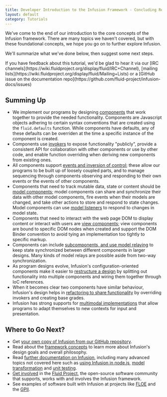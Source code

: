 ```yaml
---
title: Developer Introduction to the Infusion Framework - Concluding Remarks
layout: default
category: Tutorials
---
```


We've come to the end of our introduction to the core concepts of the Infusion framework. There are many topics we haven't covered, but with these foundational concepts, we hope you go on to further explore Infusion.

We'll summarize what we've done below, then suggest some next steps.

<div class="infusion-docs-note">If you have feedback about this tutorial, we'd be glad to hear it via our [IRC channels](https://wiki.fluidproject.org/display/fluid/IRC+Channel), [mailing lists](https://wiki.fluidproject.org/display/fluid/Mailing+Lists) or a [GitHub issue on the documentation repo](https://github.com/fluid-project/infusion-docs/issues)</div>

## Summing Up

* We implement our programs by designing [components](DeveloperIntroductionToInfusionFramework-Components.html) that work together to provide the needed functionality. Components are Javascript objects adhering to certain syntax conventions that are created using the `fluid.defaults` function. While components have defaults, any of these defaults can be overriden at the time a specific instance of the component is created.
* Components use [invokers](DeveloperIntroductionToInfusionFramework-Invokers.html) to expose functionality "publicly", provide a consistent API for collaboration with other components or use by other code, and enable function overriding when deriving new components from existing ones.
* All components support [events and inversion of control](DeveloperIntroductionToInfusionFramework-EventsAndInversionOfControl.html); these allow our programs to be built up of loosely coupled parts, and to manage sequencing through components observing and responding to their own events or the events of other components.
* Components that need to track mutable data, state or content should be [model components](DeveloperIntroductionToInfusionFramework-ModelsAndModelComponents.html); model components can share and synchronize their data with other model components, fire events when their models are changed, and take other actions to store and respond to state changes. Model components can use [model listeners](DeveloperIntroductionToInfusionFramework-ListeningToModelChanges.html) to respond to changes in model state.
* Components that need to interact with the web page DOM to display content or interact with users are [view components](DeveloperIntroductionToInfusionFramework-ViewsAndViewComponents.html); view components are bound to specific DOM nodes when created and support the DOM Binder convention to avoid tying an implementation too tightly to specific markup.
* Components can include [subcomponents, and use model relaying](DeveloperIntroductionToInfusionFramework-SubcomponentsAndModelRelaying.html) to keep state synchronized between different components in larger designs. Many kinds of model relays are possible aside from two-way synchronization.
* As program designs evolve, Infusion's configuration-oriented components make it easier to [restructure a design](DeveloperIntroductionToInfusionFramework-RestructuringComponents.md) by splitting out functionality into multiple components and wiring them together through IoC references.
* When it becomes clear two components have similar behaviour, Infusion's design helps in [refactoring to share functionality](DeveloperIntroductionToInfusionFramework-OverridingInvokersAndRefactoring.html) by overriding invokers and creating base grades.
* Infusion has strong supports for [multimodal implementations](DeveloperIntroductionToInfusionFramework-ExtendingDesignsWithExistingComponents.md) that allow programs to adapt themselves to new contexts for input and presentation.

## Where to Go Next?

* Get [your own copy of Infusion from our GitHub repository](https://github.com/fluid-project/infusion).
* Read about the [framework concepts](/FrameworkConcepts.md) to learn more about Infusion's design goals and overall philosophy.
* Read [further documentation on Infusion](/), including many advanced topics not covered here such as [using Infusion in node.js](/NodeAPI.md), [model transformation](/ModelTransformationAPI.md) and [unit testing](/jqUnit.html).
* [Get involved](https://wiki.fluidproject.org/display/fluid/Get+Involved) in the [Fluid Project](https://wiki.fluidproject.org/pages/viewpage.action?pageId=3900010), the open-source software community that supports, works with and involves the Infusion framework.
* See examples of software built with Infusion at projects like [FLOE](http://floeproject.org/) and the [GPII](http://gpii.net/).

